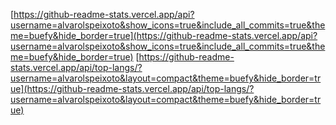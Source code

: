<!-- ### Hi there 👋 -->

<!--
**alvarolspeixoto/alvarolspeixoto** is a ✨ _special_ ✨ repository because its `README.md` (this file) appears on your GitHub profile.

Here are some ideas to get you started: 

- 🔭 I’m currently working on ...
- 🌱 I’m currently learning ...
- 👯 I’m looking to collaborate on ...
- 🤔 I’m looking for help with ...
- 💬 Ask me about ...
- 📫 How to reach me: ...
- 😄 Pronouns: ...
- ⚡ Fun fact: ...
-->

[https://github-readme-stats.vercel.app/api?username=alvarolspeixoto&show_icons=true&include_all_commits=true&theme=buefy&hide_border=true](https://github-readme-stats.vercel.app/api?username=alvarolspeixoto&show_icons=true&include_all_commits=true&theme=buefy&hide_border=true) 
[https://github-readme-stats.vercel.app/api/top-langs/?username=alvarolspeixoto&layout=compact&theme=buefy&hide_border=true](https://github-readme-stats.vercel.app/api/top-langs/?username=alvarolspeixoto&layout=compact&theme=buefy&hide_border=true)
